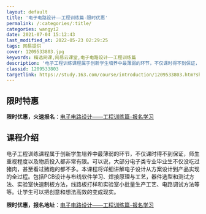 ```yaml
---
layout: default
title: '电子电路设计——工程训练篇-限时优惠'
permalink: /:categories/:title/
categories: wangyi2
date: 2021-07-04 15:12:43
last_modified_at: 2022-05-23 02:29:25
tags: 网易提供
cover: 1209533803.jpg
keywords: 精选网课,网易云课堂,电子电路设计——工程训练篇
description: '电子工程训练课程属于创新学生培养中最薄弱的环节，不仅课时得不到保证，师生重视程度以及物质投入都非常有限。可以说，大部分电'
classid: 1209533803
targetlink: https://study.163.com/course/introduction/1209533803.htm?share=1&shareId=1025206652&utm_campaign=share&utm_medium=iphoneShare&utm_source=&utm_u=1025206652
---
```


## 限时特惠

**限时优惠，火速报名**：[电子电路设计——工程训练篇-报名学习](https://study.163.com/course/introduction/1209533803.htm?share=1&shareId=1025206652&utm_campaign=share&utm_medium=iphoneShare&utm_source=&utm_u=1025206652)

## 课程介绍

电子工程训练课程属于创新学生培养中最薄弱的环节，不仅课时得不到保证，师生重视程度以及物质投入都非常有限。可以说，大部分电子类专业毕业生不仅没吃过猪肉，甚至看过猪跑的都不多。本课程将详细讲解电子设计从方案设计到产品实现的全过程。包括PCB设计与布线软件学习、焊接原理与工艺，器件选型和测试方法、实验室快速制板方法，线路板打样和实验室小批量生产工艺、电路调试方法等等。让学生可以把创意和想法高效的变成现实。

**限时优惠，报名地址**：[电子电路设计——工程训练篇-报名学习](https://study.163.com/course/introduction/1209533803.htm?share=1&shareId=1025206652&utm_campaign=share&utm_medium=iphoneShare&utm_source=&utm_u=1025206652)

